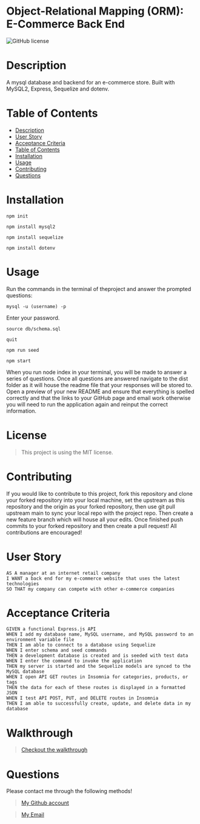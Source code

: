# Object-Relational Mapping (ORM): E-Commerce Back End 

      
![GitHub license](https://img.shields.io/static/v1?label=License&message=MIT&color=blue&style=for-the-badge)

# Description
A mysql database and backend for an e-commerce store. Built with MySQL2, Express, Sequelize and dotenv.

# Table of Contents
- [Description](#description)
- [User Story](#user-story)
- [Acceptance Criteria](#acceptance-criteria)
- [Table of Contents](#table-of-contents)
- [Installation](#installation)
- [Usage](#usage)
- [Contributing](#contributing)
- [Questions](#questions)

# Installation 

`npm init`

`npm install mysql2`

`npm install sequelize`

`npm install dotenv`

# Usage

Run the commands in the terminal of theproject and answer the prompted questions:

`mysql -u (username) -p`

Enter your password.

`source db/schema.sql`

`quit`

`npm run seed`
  
`npm start`

When you run node index in your terminal, you will be made to answer a series of questions. Once all questions are answered navigate to the dist folder as it will house the readme file that your responses will be stored to. Open a preview of your new README and ensure that everything is spelled correctly and that the links to your GitHub page and email work otherwise you will need to run the application again and reinput the correct information.

# License

> This project is using the MIT license.

# Contributing

If you would like to contribute to this project, fork this repository and clone your forked repository into your local machine, set the upstream as this repository and the origin as your forked repository, then use git pull upstream main to sync your local repo with the project repo. Then create a new feature branch which will house all your edits. Once finished push commits to your forked repository and then create a pull request! All contributions are encouraged!

# User Story

```
AS A manager at an internet retail company
I WANT a back end for my e-commerce website that uses the latest technologies
SO THAT my company can compete with other e-commerce companies
```

# Acceptance Criteria

``` 
GIVEN a functional Express.js API
WHEN I add my database name, MySQL username, and MySQL password to an environment variable file
THEN I am able to connect to a database using Sequelize
WHEN I enter schema and seed commands
THEN a development database is created and is seeded with test data
WHEN I enter the command to invoke the application
THEN my server is started and the Sequelize models are synced to the MySQL database
WHEN I open API GET routes in Insomnia for categories, products, or tags
THEN the data for each of these routes is displayed in a formatted JSON
WHEN I test API POST, PUT, and DELETE routes in Insomnia
THEN I am able to successfully create, update, and delete data in my database
```
# Walkthrough

> [Checkout the walkthrough](https://www.loom.com/share/f0aadc6a40814c84b4c894efacb9e704)

# Questions
Please contact me through the following methods!

> [My Github account](https://github.com/charles-nyabeze)

> <a href="mailto:charlesnnyabeze@gmail.com">My Email</a> 
